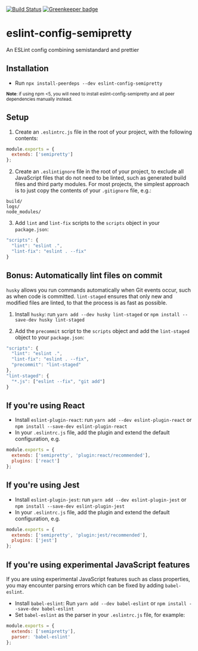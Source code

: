 [![Build Status](https://www.travis-ci.com/robhowell/eslint-config-semipretty.svg?branch=master)](https://www.travis-ci.com/robhowell/eslint-config-semipretty) [![Greenkeeper badge](https://badges.greenkeeper.io/robhowell/eslint-config-semipretty.svg)](https://greenkeeper.io/)

# eslint-config-semipretty
An ESLint config combining semistandard and prettier

## Installation

- Run `npx install-peerdeps --dev eslint-config-semipretty`

<small>**Note**: if using npm <5, you will need to install eslint-config-semipretty and all peer dependencies manually instead.</small>

## Setup

1. Create an `.eslintrc.js` file in the root of your project, with the following contents:

```javascript
module.exports = {
  extends: ['semipretty']
};
```

2. Create an `.eslintignore` file in the root of your project, to exclude all JavaScript files that do not need to be linted, such as generated build files and third party modules. For most projects, the simplest approach is to just copy the contents of your `.gitignore` file, e.g.:

```
build/
logs/
node_modules/
```

3. Add `lint` and `lint-fix` scripts to the `scripts` object in your `package.json`:

```javascript
"scripts": {
  "lint": "eslint .",
  "lint-fix": "eslint . --fix"
}
```

## Bonus: Automatically lint files on commit

`husky` allows you run commands automatically when Git events occur, such as when code is committed. `lint-staged` ensures that only new and modified files are linted, to that the process is as fast as possible.

1) Install `husky`: run `yarn add --dev husky lint-staged` or `npm install --save-dev husky lint-staged`

2) Add the `precommit` script to the `scripts` object and add the `lint-staged` object to your `package.json`:

```javascript
"scripts": {
  "lint": "eslint .",
  "lint-fix": "eslint . --fix",
  "precommit": "lint-staged"
},
"lint-staged": {
  "*.js": ["eslint --fix", "git add"]
}
```


## If you're using React

- Install `eslint-plugin-react`: run `yarn add --dev eslint-plugin-react` or `npm install --save-dev eslint-plugin-react`
- In your `.eslintrc.js` file, add the plugin and extend the default configuration, e.g.

```javascript
module.exports = {
  extends: ['semipretty', 'plugin:react/recommended'],
  plugins: ['react']
};
```

## If you're using Jest

- Install `eslint-plugin-jest`: run `yarn add --dev eslint-plugin-jest` or `npm install --save-dev eslint-plugin-jest`
- In your `.eslintrc.js` file, add the plugin and extend the default configuration, e.g.

```javascript
module.exports = {
  extends: ['semipretty', 'plugin:jest/recommended'],
  plugins: ['jest']
};
```

## If you're using experimental JavaScript features

If you are using experimental JavaScript features such as class properties, you may encounter parsing errors which can be fixed by adding `babel-eslint`.

- Install `babel-eslint`: Run `yarn add --dev babel-eslint` or `npm install --save-dev babel-eslint`
- Set `babel-eslint` as the parser in your `.eslintrc.js` file, for example:

```javascript
module.exports = {
  extends: ['semipretty'],
  parser: 'babel-eslint'
};
```